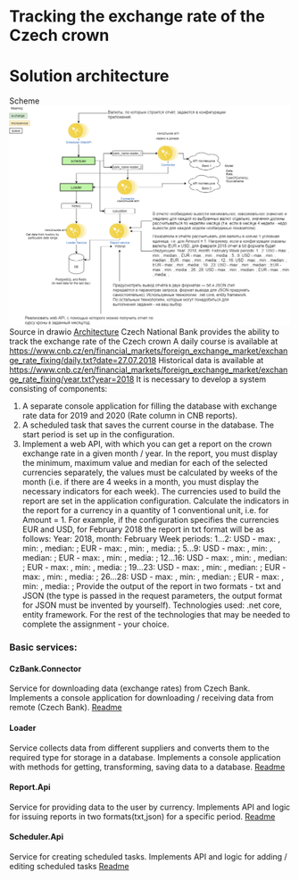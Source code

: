 ﻿# Tracking the exchange rate of the Czech crown
# Solution architecture
Scheme   
![Architecture](./UpdatedArchitecture.png)  
Source in drawio [Architecture](./UpdatedArchitecture.drawio) 
Czech National Bank provides the ability to track the exchange rate of the Czech crown 
A daily course is available at https://www.cnb.cz/en/financial_markets/foreign_exchange_market/exchange_rate_fixing/daily.txt?date=27.07.2018
Historical data is available at  https://www.cnb.cz/en/financial_markets/foreign_exchange_market/exchange_rate_fixing/year.txt?year=2018
It is necessary to develop a system consisting of components:
1) A separate console application for filling the database with exchange rate data for 2019 and 2020 (Rate column in CNB reports).
2) A scheduled task that saves the current course in the database. The start period is set up in the configuration.
3) Implement a web API, with which you can get a report on the crown exchange rate in a given month / year. In the report, you must display the minimum, maximum value and median for each of the selected currencies separately, the values ​​must be calculated by weeks of the month (i.e. if there are 4 weeks in a month, you must display the necessary indicators for each week). The currencies used to build the report are set in the application configuration. Calculate the indicators in the report for a currency in a quantity of 1 conventional unit, i.e. for Amount = 1.
For example, if the configuration specifies the currencies EUR and USD, for February 2018 the report in txt format will be as follows: 
Year: 2018, month: February
Week periods:
1...2: USD - max: , min: , median: ; EUR - max: , min: , media: ;
5...9: USD - max: , min: , median: ; EUR - max: , min: , media: ;
12...16: USD - max: , min: , median: ; EUR - max: , min: , media: ;
19...23: USD - max: , min: , median: ; EUR - max: , min: , media: ;
26...28: USD - max: , min: , median: ; EUR - max: , min: , media: ;
Provide the output of the report in two formats - txt and JSON (the type is passed in the request parameters, the output format for JSON must be invented by yourself).
Technologies used: .net core, entity framework. For the rest of the technologies that may be needed to complete the assignment - your choice. 


### Basic services:
#### CzBank.Connector
Service for downloading data (exchange rates) from Czech Bank. Implements a console application for downloading / receiving data from remote (Czech Bank).
[Readme](./Services/CurrencyRates.CzBank.Connector/Readme.md)
#### Loader
Service collects data from different suppliers and converts them to the required type for storage in a database. Implements a console application with methods for getting, transforming, saving data to a database. 
[Readme](./Services/CurrencyRates.Loader/Readme.md)
#### Report.Api 
Service for providing data to the user by currency. Implements API and logic for issuing reports in two formats(txt,json) for a specific period.
[Readme](./Services/CurrencyRates.Report.Api/Readme.md)
#### Scheduler.Api 
Service for creating scheduled tasks. Implements API and logic for adding / editing scheduled tasks 
[Readme](./Services/CurrencyRates.Sheduler.Api/Readme.md)
